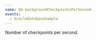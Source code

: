 ```yaml
---
name: db.backgroundCheckpointsPerSecond
events:
  - OracleDatabaseSample
---
```


Number of checkpoints per second.